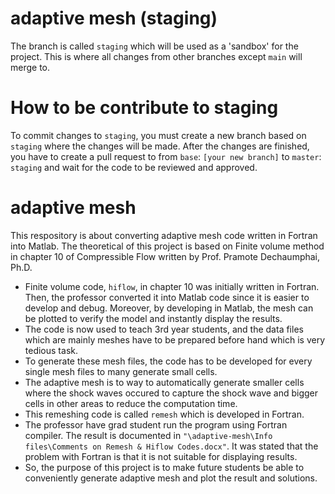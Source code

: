 # adaptive mesh (staging)
The branch is called `staging` which will be used as a 'sandbox' for the project. This is where all changes from other branches except `main` will merge to.

# How to be contribute to staging
To commit changes to `staging`, you must create a new branch based on `staging` where the changes will be made. After the changes are finished, you have to create a pull request to from `base`: `[your new branch]` to `master`: `staging` and wait for the code to be reviewed and approved.

# adaptive mesh
 This respository is about converting adaptive mesh code written in Fortran into Matlab. The theoretical of this project is based on Finite volume method in chapter 10 of Compressible Flow written by Prof. Pramote Dechaumphai, Ph.D.

 - Finite volume code, `hiflow`, in chapter 10 was initially written in Fortran. Then, the professor converted it into Matlab code since it is easier to develop and debug. Moreover, by developing in Matlab, the mesh can be plotted to verify the model and instantly display the results.
 - The code is now used to teach 3rd year students, and the data files which are mainly meshes have to be prepared before hand which is very tedious task.
 - To generate these mesh files, the code has to be developed for every single mesh files to many generate small cells.
 - The adaptive mesh is to way to automatically generate smaller cells where the shock waves occured to capture the shock wave and bigger cells in other areas to reduce the computation time.
 - This remeshing code is called `remesh` which is developed in Fortran.
 - The professor have grad student run the program using Fortran compiler. The result is documented in `"\adaptive-mesh\Info files\Comments on Remesh & Hiflow Codes.docx"`. It was stated that the problem with Fortran is that it is not suitable for displaying results.
 - So, the purpose of this project is to make future students be able to conveniently generate adaptive mesh and plot the result and solutions.
